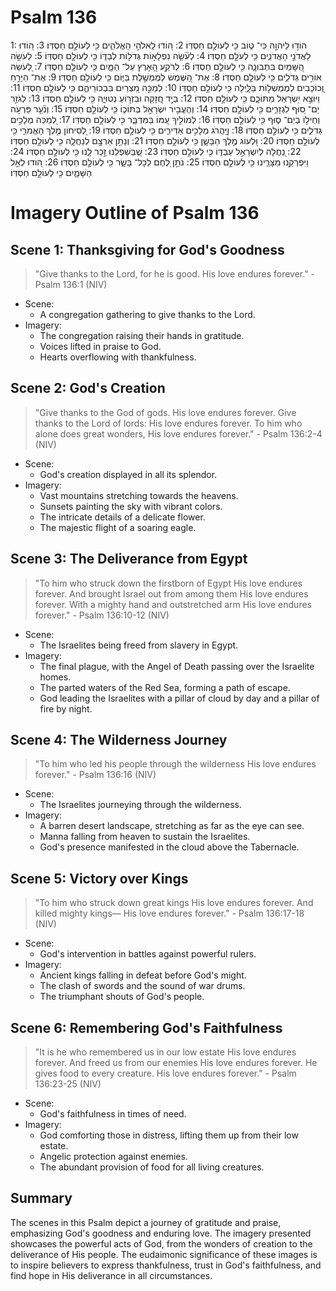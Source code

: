 # Psalm 136
1: הוֹד֣וּ לַיהוָ֣ה כִּי־ ט֑וֹב כִּ֖י לְעוֹלָ֣ם חַסְדּֽוֹ׃
2: ה֭וֹדוּ לֵֽאלֹהֵ֣י הָאֱלֹהִ֑ים כִּ֖י לְעוֹלָ֣ם חַסְדּֽוֹ׃
3: ה֭וֹדוּ לַאֲדֹנֵ֣י הָאֲדֹנִ֑ים כִּ֖י לְעֹלָ֣ם חַסְדּֽוֹ׃
4: לְעֹ֘שֵׂ֤ה נִפְלָא֣וֹת גְּדֹל֣וֹת לְבַדּ֑וֹ כִּ֖י לְעוֹלָ֣ם חַסְדּֽוֹ׃
5: לְעֹשֵׂ֣ה הַ֭שָּׁמַיִם בִּתְבוּנָ֑ה כִּ֖י לְעוֹלָ֣ם חַסְדּֽוֹ׃
6: לְרֹקַ֣ע הָ֭אָרֶץ עַל־ הַמָּ֑יִם כִּ֖י לְעוֹלָ֣ם חַסְדּֽוֹ׃
7: לְ֭עֹשֵׂה אוֹרִ֣ים גְּדֹלִ֑ים כִּ֖י לְעוֹלָ֣ם חַסְדּֽוֹ׃
8: אֶת־ הַ֭שֶּׁמֶשׁ לְמֶמְשֶׁ֣לֶת בַּיּ֑וֹם כִּ֖י לְעוֹלָ֣ם חַסְדּֽוֹ׃
9: אֶת־ הַיָּרֵ֣חַ וְ֭כוֹכָבִים לְמֶמְשְׁל֣וֹת בַּלָּ֑יְלָה כִּ֖י לְעוֹלָ֣ם חַסְדּֽוֹ׃
10: לְמַכֵּ֣ה מִ֭צְרַיִם בִּבְכוֹרֵיהֶ֑ם כִּ֖י לְעוֹלָ֣ם חַסְדּֽוֹ׃
11: וַיּוֹצֵ֣א יִ֭שְׂרָאֵל מִתּוֹכָ֑ם כִּ֖י לְעוֹלָ֣ם חַסְדּֽוֹ׃
12: בְּיָ֣ד חֲ֭זָקָה וּבִזְר֣וֹעַ נְטוּיָ֑ה כִּ֖י לְעוֹלָ֣ם חַסְדּֽוֹ׃
13: לְגֹזֵ֣ר יַם־ ס֭וּף לִגְזָרִ֑ים כִּ֖י לְעוֹלָ֣ם חַסְדּֽוֹ׃
14: וְהֶעֱבִ֣יר יִשְׂרָאֵ֣ל בְּתוֹכ֑וֹ כִּ֖י לְעוֹלָ֣ם חַסְדּֽוֹ׃
15: וְנִ֘עֵ֤ר פַּרְעֹ֣ה וְחֵיל֣וֹ בְיַם־ ס֑וּף כִּ֖י לְעוֹלָ֣ם חַסְדּֽוֹ׃
16: לְמוֹלִ֣יךְ עַ֭מּוֹ בַּמִּדְבָּ֑ר כִּ֖י לְעוֹלָ֣ם חַסְדּֽוֹ׃
17: לְ֭מַכֵּה מְלָכִ֣ים גְּדֹלִ֑ים כִּ֖י לְעוֹלָ֣ם חַסְדּֽוֹ׃
18: וֽ͏ַ֭יַּהֲרֹג מְלָכִ֣ים אַדִּירִ֑ים כִּ֖י לְעוֹלָ֣ם חַסְדּֽוֹ׃
19: לְ֭סִיחוֹן מֶ֣לֶךְ הָאֱמֹרִ֑י כִּ֖י לְעוֹלָ֣ם חַסְדּֽוֹ׃
20: וּ֭לְעוֹג מֶ֣לֶךְ הַבָּשָׁ֑ן כִּ֖י לְעוֹלָ֣ם חַסְדּֽוֹ׃
21: וְנָתַ֣ן אַרְצָ֣ם לְנַחֲלָ֑ה כִּ֖י לְעוֹלָ֣ם חַסְדּֽוֹ׃
22: נַ֭חֲלָה לְיִשְׂרָאֵ֣ל עַבְדּ֑וֹ כִּ֖י לְעוֹלָ֣ם חַסְדּֽוֹ׃
23: שֶׁ֭בְּשִׁפְלֵנוּ זָ֣כַר לָ֑נוּ כִּ֖י לְעוֹלָ֣ם חַסְדּֽוֹ׃
24: וַיִּפְרְקֵ֥נוּ מִצָּרֵ֑ינוּ כִּ֖י לְעוֹלָ֣ם חַסְדּֽוֹ׃
25: נֹתֵ֣ן לֶ֭חֶם לְכָל־ בָּשָׂ֑ר כִּ֖י לְעוֹלָ֣ם חַסְדּֽוֹ׃
26: ה֭וֹדוּ לְאֵ֣ל הַשָּׁמָ֑יִם כִּ֖י לְעוֹלָ֣ם חַסְדּֽוֹ׃

# Imagery Outline of Psalm 136

## Scene 1: Thanksgiving for God's Goodness

> "Give thanks to the Lord, for he is good. His love endures forever." - Psalm 136:1 (NIV)

- Scene:
  - A congregation gathering to give thanks to the Lord.
- Imagery:
  - The congregation raising their hands in gratitude.
  - Voices lifted in praise to God.
  - Hearts overflowing with thankfulness.

## Scene 2: God's Creation

> "Give thanks to the God of gods. His love endures forever.
Give thanks to the Lord of lords: His love endures forever.
To him who alone does great wonders, His love endures forever." - Psalm 136:2-4 (NIV)

- Scene:
  - God's creation displayed in all its splendor.
- Imagery:
  - Vast mountains stretching towards the heavens.
  - Sunsets painting the sky with vibrant colors.
  - The intricate details of a delicate flower.
  - The majestic flight of a soaring eagle.

## Scene 3: The Deliverance from Egypt

> "To him who struck down the firstborn of Egypt His love endures forever.
And brought Israel out from among them His love endures forever.
With a mighty hand and outstretched arm His love endures forever." - Psalm 136:10-12 (NIV)

- Scene:
  - The Israelites being freed from slavery in Egypt.
- Imagery:
  - The final plague, with the Angel of Death passing over the Israelite homes.
  - The parted waters of the Red Sea, forming a path of escape.
  - God leading the Israelites with a pillar of cloud by day and a pillar of fire by night.

## Scene 4: The Wilderness Journey

> "To him who led his people through the wilderness His love endures forever." - Psalm 136:16 (NIV)

- Scene:
  - The Israelites journeying through the wilderness.
- Imagery:
  - A barren desert landscape, stretching as far as the eye can see.
  - Manna falling from heaven to sustain the Israelites.
  - God's presence manifested in the cloud above the Tabernacle.

## Scene 5: Victory over Kings

> "To him who struck down great kings His love endures forever.
And killed mighty kings— His love endures forever." - Psalm 136:17-18 (NIV)

- Scene:
  - God's intervention in battles against powerful rulers.
- Imagery:
  - Ancient kings falling in defeat before God's might.
  - The clash of swords and the sound of war drums.
  - The triumphant shouts of God's people.

## Scene 6: Remembering God's Faithfulness

> "It is he who remembered us in our low estate His love endures forever.
And freed us from our enemies His love endures forever.
He gives food to every creature. His love endures forever." - Psalm 136:23-25 (NIV)

- Scene:
  - God's faithfulness in times of need.
- Imagery:
  - God comforting those in distress, lifting them up from their low estate.
  - Angelic protection against enemies.
  - The abundant provision of food for all living creatures.

## Summary

The scenes in this Psalm depict a journey of gratitude and praise, emphasizing God's goodness and enduring love. The imagery presented showcases the powerful acts of God, from the wonders of creation to the deliverance of His people. The eudaimonic significance of these images is to inspire believers to express thankfulness, trust in God's faithfulness, and find hope in His deliverance in all circumstances.